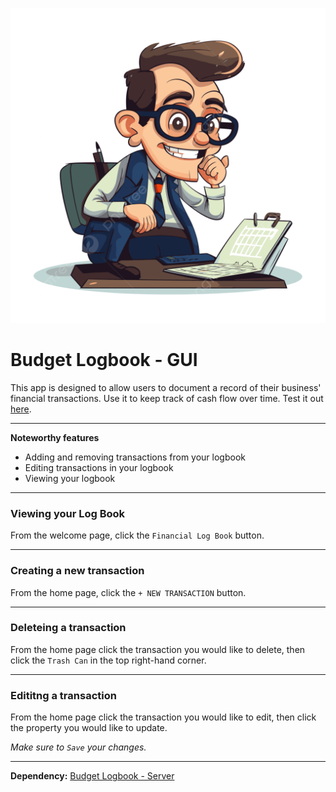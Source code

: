 ![alt text](./src/assets/accountant.png)

# Budget Logbook - GUI

This app is designed to allow users to document a record of their business' financial transactions. Use it to keep track of cash flow over time. Test it out [here](https://budget-logbook-gui.netlify.app).

---
__Noteworthy features__

- Adding and removing transactions from your logbook
- Editing transactions in your logbook
- Viewing your logbook

---
### Viewing your Log Book
From the welcome page, click the `Financial Log Book` button.

---

### Creating a new transaction
From the home page, click the `+ NEW TRANSACTION` button.

---
### Deleteing a transaction
From the home page click the transaction you would like to delete, then click the `Trash Can` in the top right-hand corner.

---
### Edititng a transaction
From the home page click the transaction you would like to edit, then click the property you would like to update.

*Make sure to `Save` your changes.*

---
__Dependency:__
[Budget Logbook - Server](https://github.com/eivor9/budget-logbook-server)

